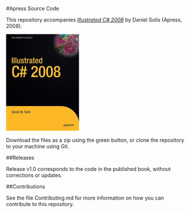 #Apress Source Code

This repository accompanies [*Illustrated C# 2008*](http://www.apress.com/9781590599549) by Daniel Solis (Apress, 2008).

![Cover image](9781590599549.jpg)

Download the files as a zip using the green button, or clone the repository to your machine using Git.

##Releases

Release v1.0 corresponds to the code in the published book, without corrections or updates.

##Contributions

See the file Contributing.md for more information on how you can contribute to this repository.
